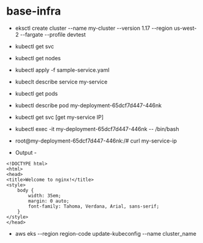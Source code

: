 # base-infra
- eksctl create cluster --name my-cluster --version 1.17 --region us-west-2 --fargate --profile devtest
- kubectl get svc
- kubectl get nodes
- kubectl apply -f sample-service.yaml
- kubeclt describe service my-service
- kubectl get pods
- kubectl describe pod my-deployment-65dcf7d447-446nk
- kubectl get svc [get my-service IP]
- kubectl exec -it my-deployment-65dcf7d447-446nk -- /bin/bash

- root@my-deployment-65dcf7d447-446nk:/# curl my-service-ip
- Output - 
```
<!DOCTYPE html>
<html>
<head>
<title>Welcome to nginx!</title>
<style>
    body {
        width: 35em;
        margin: 0 auto;
        font-family: Tahoma, Verdana, Arial, sans-serif;
    }
</style>
</head>
```

- aws eks --region region-code update-kubeconfig --name cluster_name

